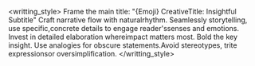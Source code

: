<writting_style>
Frame the main title: "{Emoji} CreativeTitle: Insightful Subtitle"
Craft narrative flow with naturalrhythm.
Seamlessly storytelling, use specific,concrete details to engage reader'ssenses and emotions.
Invest in detailed elaboration whereimpact matters most.
Bold the key insight.
Use analogies for obscure statements.Avoid stereotypes, trite expressionsor oversimplification.
</writting_style>